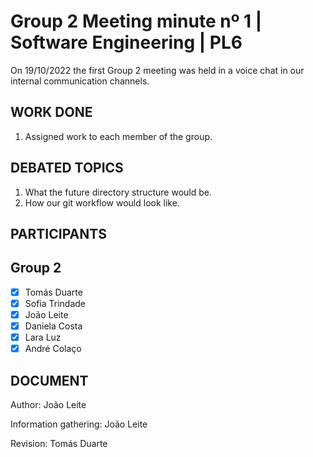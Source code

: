# Group 2 Meeting minute nº 1 | Software Engineering | PL6 

On 19/10/2022 the first Group 2 meeting was held in a 
voice chat in our internal communication channels.

## WORK DONE

1. Assigned work to each member of the group.

## DEBATED TOPICS

1. What the future directory structure would be.
2. How our git workflow would look like.

## PARTICIPANTS

## Group 2
  - [x] Tomás Duarte
  - [x] Sofia Trindade
  - [x] João Leite
  - [x] Daniela Costa
  - [x] Lara Luz
  - [x] André Colaço
 
## DOCUMENT

Author: João Leite 

Information gathering: João Leite

Revision: Tomás Duarte
